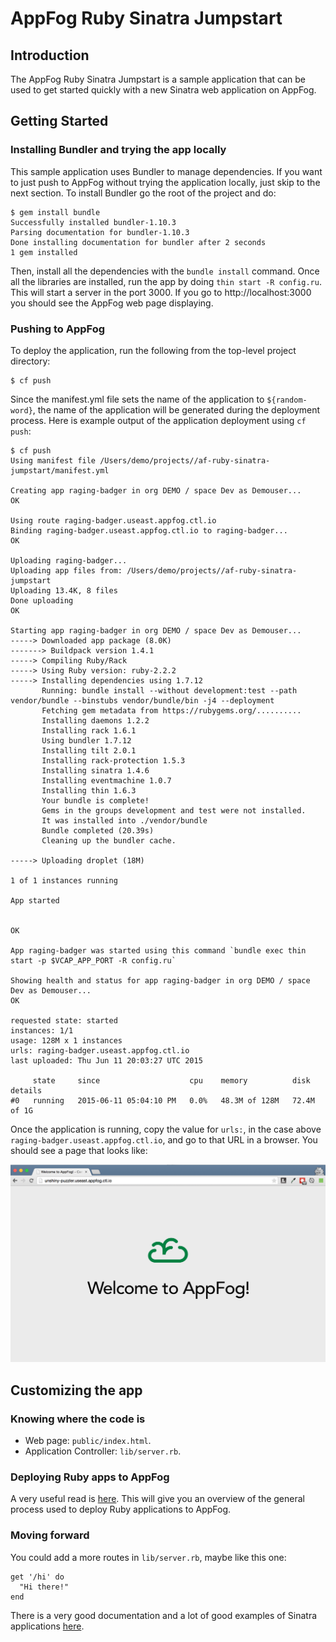 # AppFog Ruby Sinatra Jumpstart

## Introduction

The AppFog Ruby Sinatra Jumpstart is a sample application that can be used to get started quickly with a new Sinatra web application on AppFog.

## Getting Started

### Installing Bundler and trying the app locally

This sample application uses Bundler to manage dependencies. If you want to just push to AppFog without trying the application locally, just skip to the next section.
To install Bundler go the root of the project and do:
```
$ gem install bundle
Successfully installed bundler-1.10.3
Parsing documentation for bundler-1.10.3
Done installing documentation for bundler after 2 seconds
1 gem installed
```

Then, install all the dependencies with the `bundle install` command.
Once all the libraries are installed, run the app by doing `thin start -R config.ru`.
This will start a server in the port 3000. If you go to http://localhost:3000 you should see the AppFog web page displaying.

### Pushing to AppFog

To deploy the application, run the following from the top-level project directory:

```
$ cf push
```

Since the manifest.yml file sets the name of the application to `${random-word}`, the name of the application will be generated during the deployment process. Here is example output of the application deployment using `cf push`:

```
$ cf push
Using manifest file /Users/demo/projects//af-ruby-sinatra-jumpstart/manifest.yml

Creating app raging-badger in org DEMO / space Dev as Demouser...
OK

Using route raging-badger.useast.appfog.ctl.io
Binding raging-badger.useast.appfog.ctl.io to raging-badger...
OK

Uploading raging-badger...
Uploading app files from: /Users/demo/projects//af-ruby-sinatra-jumpstart
Uploading 13.4K, 8 files
Done uploading               
OK

Starting app raging-badger in org DEMO / space Dev as Demouser...
-----> Downloaded app package (8.0K)
-------> Buildpack version 1.4.1
-----> Compiling Ruby/Rack
-----> Using Ruby version: ruby-2.2.2
-----> Installing dependencies using 1.7.12
       Running: bundle install --without development:test --path vendor/bundle --binstubs vendor/bundle/bin -j4 --deployment
       Fetching gem metadata from https://rubygems.org/..........
       Installing daemons 1.2.2
       Installing rack 1.6.1
       Using bundler 1.7.12
       Installing tilt 2.0.1
       Installing rack-protection 1.5.3
       Installing sinatra 1.4.6
       Installing eventmachine 1.0.7
       Installing thin 1.6.3
       Your bundle is complete!
       Gems in the groups development and test were not installed.
       It was installed into ./vendor/bundle
       Bundle completed (20.39s)
       Cleaning up the bundler cache.

-----> Uploading droplet (18M)

1 of 1 instances running

App started


OK

App raging-badger was started using this command `bundle exec thin start -p $VCAP_APP_PORT -R config.ru`

Showing health and status for app raging-badger in org DEMO / space Dev as Demouser...
OK

requested state: started
instances: 1/1
usage: 128M x 1 instances
urls: raging-badger.useast.appfog.ctl.io
last uploaded: Thu Jun 11 20:03:27 UTC 2015

     state     since                    cpu    memory          disk          details   
#0   running   2015-06-11 05:04:10 PM   0.0%   48.3M of 128M   72.4M of 1G 
```

Once the application is running, copy the value for `urls:`, in the case above `raging-badger.useast.appfog.ctl.io`, and go to that URL in a browser. You should see a page that looks like:

<img src="https://raw.githubusercontent.com/CenturyLinkCloud/af-static-jumpstart/master/images/welcome-to-appfog-screenshot.png"/>
 
## Customizing the app

### Knowing where the code is

* Web page: `public/index.html`.
* Application Controller: `lib/server.rb`.

### Deploying Ruby apps to AppFog

A very useful read is [here](https://to_be_done/). This will give you an overview of the general process used to deploy Ruby applications to AppFog.

### Moving forward

You could add a more routes in `lib/server.rb`, maybe like this one:

```
get '/hi' do
  "Hi there!"
end
```

There is a very good documentation and a lot of good examples of Sinatra applications [here](http://www.sinatrarb.com/intro.html).